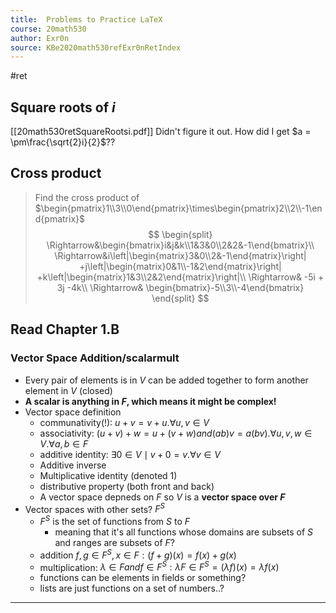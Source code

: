 ```yaml
---
title:  Problems to Practice LaTeX
course: 20math530
author: Exr0n
source: KBe2020math530refExr0nRetIndex
---
```

#ret

## Square roots of $i$
[[20math530retSquareRootsi.pdf]]
Didn't figure it out. How did I get $a = \pm\frac{\sqrt{2}i}{2}$??

## Cross product
> Find the cross product of $\begin{pmatrix}1\\3\\0\end{pmatrix}\times\begin{pmatrix}2\\2\\-1\end{pmatrix}$
$$
\begin{split}
\Rightarrow&\begin{bmatrix}i&j&k\\1&3&0\\2&2&-1\end{bmatrix}\\
\Rightarrow&i\left|\begin{matrix}3&0\\2&-1\end{matrix}\right|
+j\left|\begin{matrix}0&1\\-1&2\end{matrix}\right|
+k\left|\begin{matrix}1&3\\2&2\end{matrix}\right|\\
\Rightarrow& -5i + 3j -4k\\
\Rightarrow& \begin{bmatrix}-5\\3\\-4\end{bmatrix}
\end{split}
$$

## Read Chapter 1.B
### Vector Space Addition/scalarmult
- Every pair of elements is in $V$ can be added together to form another element in $V$ (closed)
- **A scalar is anything in $F$, which means it might be complex!**
- Vector space definition
	- communativity(!): $u +v = v+u. \forall u, v \in V$
	- associativity: $(u+v)+w = u+(v+w) and (ab)v = a(bv). \forall u, v, w \in V. \forall a, b \in F$
	- additive identity: $\exists 0\in V \mid v + 0 = v. \forall v \in V$
	- Additive inverse
	- Multiplicative identity (denoted $1$)
	- distributive property (both front and back)
	- A vector space depneds on $F$ so $V$ is a **vector space over $F$**
- Vector spaces with other sets? $F^S$
	- $F^S$ is the set of functions from $S$ to $F$
		- meaning that it's all functions whose domains are subsets of $S$ and ranges are subsets of $F$?
	- addition $f, g \in F^S, x \in F: (f + g)(x) = f(x)+g(x)$
	- multiplication: $\lambda \in F and f \in F^S : \lambda F \in F^S = (\lambda f)(x) = \lambda f(x)$
	- functions can be elements in fields or something?
	- lists are just functions on a set of numbers..?

---
